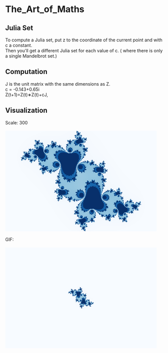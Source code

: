 # The_Art_of_Maths

## Julia Set 

To compute a Julia set, put z to the coordinate of the current point and with c a constant.  <br>
Then you'll get a different Julia set for each value of c. ( where there is only a single Mandelbrot set.)

## Computation
J  is the unit matrix with the same dimensions as Z. <br>
c = -0.143+0.65i <br>
Z(t+1)=Z(t)∗Z(t)+cJ,

##  Visualization

Scale:  300 <br> <br>
![julia-plt](./julia-plt.png)

GIF: <br> <br>
![Julia_set](./Julia_set.gif)


